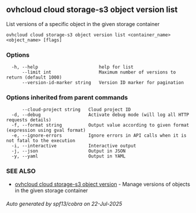 ## ovhcloud cloud storage-s3 object version list

List versions of a specific object in the given storage container

```
ovhcloud cloud storage-s3 object version list <container_name> <object_name> [flags]
```

### Options

```
  -h, --help                       help for list
      --limit int                  Maximum number of versions to return (default 1000)
      --version-id-marker string   Version ID marker for pagination
```

### Options inherited from parent commands

```
      --cloud-project string   Cloud project ID
  -d, --debug                  Activate debug mode (will log all HTTP requests details)
  -f, --format string          Output value according to given format (expression using gval format)
  -e, --ignore-errors          Ignore errors in API calls when it is not fatal to the execution
  -i, --interactive            Interactive output
  -j, --json                   Output in JSON
  -y, --yaml                   Output in YAML
```

### SEE ALSO

* [ovhcloud cloud storage-s3 object version](ovhcloud_cloud_storage-s3_object_version.md)	 - Manage versions of objects in the given storage container

###### Auto generated by spf13/cobra on 22-Jul-2025
